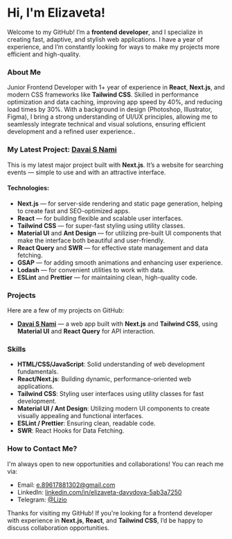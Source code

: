 # Hi, I'm Elizaveta!

Welcome to my GitHub! I’m a **frontend developer**, and I specialize in creating fast, adaptive, and stylish web applications. I have a year of experience, and I’m constantly looking for ways to make my projects more efficient and high-quality.

### About Me

Junior Frontend Developer with 1+ year of experience in **React**, **Next.js**, and modern CSS frameworks like **Tailwind CSS**. Skilled in performance optimization and data caching, improving app speed by 40%, and reducing load times by 30%. With a background in design (Photoshop, Illustrator, Figma), I bring a strong understanding of UI/UX principles, allowing me to seamlessly integrate technical and visual solutions, ensuring efficient development and a refined user experience..

### My Latest Project: [Davai S Nami](https://github.com/elfototo/davai-s-nami)

This is my latest major project built with **Next.js**. It’s a website for searching events — simple to use and with an attractive interface.

#### Technologies:
- **Next.js** — for server-side rendering and static page generation, helping to create fast and SEO-optimized apps.
- **React** — for building flexible and scalable user interfaces.
- **Tailwind CSS** — for super-fast styling using utility classes.
- **Material UI** and **Ant Design** — for utilizing pre-built UI components that make the interface both beautiful and user-friendly.
- **React Query** and **SWR** — for effective state management and data fetching.
- **GSAP** — for adding smooth animations and enhancing user experience.
- **Lodash** — for convenient utilities to work with data.
- **ESLint** and **Prettier** — for maintaining clean, high-quality code.

### Projects

Here are a few of my projects on GitHub:

- **[Davai S Nami](https://github.com/elfototo/davai-s-nami)** — a web app built with **Next.js** and **Tailwind CSS**, using **Material UI** and **React Query** for API interaction.

### Skills

- **HTML/CSS/JavaScript**: Solid understanding of web development fundamentals.
- **React/Next.js**: Building dynamic, performance-oriented web applications.
- **Tailwind CSS**: Styling user interfaces using utility classes for fast development.
- **Material UI / Ant Design**: Utilizing modern UI components to create visually appealing and functional interfaces.
- **ESLint / Prettier**: Ensuring clean, readable code.
- **SWR**: React Hooks for Data Fetching.

### How to Contact Me?

I'm always open to new opportunities and collaborations! You can reach me via:

- Email: [e.89617881302@gmail.com](mailto:e.89617881302@gmail.com)
- LinkedIn: [linkedin.com/in/elizaveta-davydova-5ab3a7250](https://www.linkedin.com/in/elizaveta-davydova-5ab3a7250)
- Telegram: [@Lizio](https://t.me/Lizio)

Thanks for visiting my GitHub! If you're looking for a frontend developer with experience in **Next.js**, **React**, and **Tailwind CSS**, I’d be happy to discuss collaboration opportunities.

